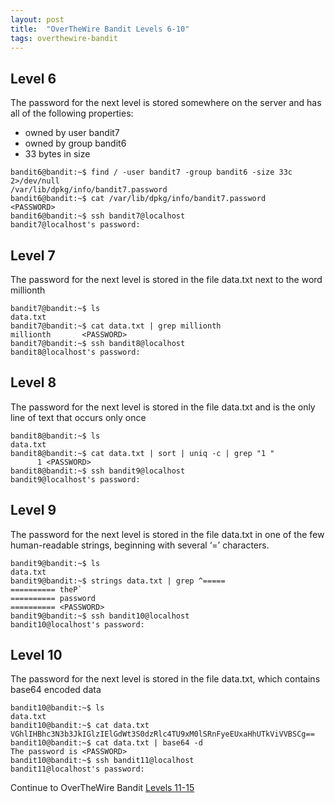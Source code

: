 ```yaml
---
layout: post
title:  "OverTheWire Bandit Levels 6-10"
tags: overthewire-bandit
---
```


## Level 6
The password for the next level is stored somewhere on the server and has all of the following properties:
* owned by user bandit7
* owned by group bandit6
* 33 bytes in size

```
bandit6@bandit:~$ find / -user bandit7 -group bandit6 -size 33c 2>/dev/null
/var/lib/dpkg/info/bandit7.password
bandit6@bandit:~$ cat /var/lib/dpkg/info/bandit7.password
<PASSWORD>
bandit6@bandit:~$ ssh bandit7@localhost
bandit7@localhost's password:
```

## Level 7
The password for the next level is stored in the file data.txt next to the word millionth

```
bandit7@bandit:~$ ls
data.txt
bandit7@bandit:~$ cat data.txt | grep millionth
millionth       <PASSWORD>
bandit7@bandit:~$ ssh bandit8@localhost
bandit8@localhost's password:
```

## Level 8
The password for the next level is stored in the file data.txt and is the only line of text that occurs only once

```
bandit8@bandit:~$ ls
data.txt
bandit8@bandit:~$ cat data.txt | sort | uniq -c | grep "1 "
      1 <PASSWORD>
bandit8@bandit:~$ ssh bandit9@localhost
bandit9@localhost's password:
```

## Level 9
The password for the next level is stored in the file data.txt in one of the few human-readable strings, beginning with several ‘=’ characters.

```
bandit9@bandit:~$ ls
data.txt
bandit9@bandit:~$ strings data.txt | grep ^=====
========== theP`
========== password
========== <PASSWORD>
bandit9@bandit:~$ ssh bandit10@localhost
bandit10@localhost's password:
```

## Level 10
The password for the next level is stored in the file data.txt, which contains base64 encoded data

```
bandit10@bandit:~$ ls
data.txt
bandit10@bandit:~$ cat data.txt
VGhlIHBhc3N3b3JkIGlzIElGdWt3S0dzRlc4TU9xM0lSRnFyeEUxaHhUTkViVVBSCg==
bandit10@bandit:~$ cat data.txt | base64 -d
The password is <PASSWORD>
bandit10@bandit:~$ ssh bandit11@localhost
bandit11@localhost's password:
```

Continue to OverTheWire Bandit [Levels 11-15](https://scottctaylor12.github.io/2018/09/15/otw-bandit11-15.html)
